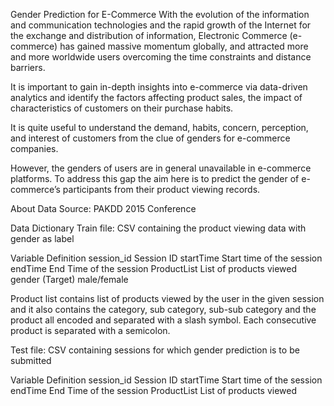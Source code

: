 Gender Prediction for E-Commerce
With the evolution of the information and communication technologies and the rapid growth of the Internet for the exchange and distribution of information, 
Electronic Commerce (e-commerce) has gained massive momentum globally, and attracted more and more worldwide users overcoming the time constraints and distance barriers.

It is important to gain in-depth insights into e-commerce via data-driven analytics and identify the factors affecting product sales, the impact of characteristics of 
customers on their purchase habits.

It is quite useful to understand the demand, habits, concern, perception, and interest of customers from the clue of genders for e-commerce companies. 

However, the genders of users are in general unavailable in e-commerce platforms. To address this gap the aim here is to predict the gender of e-commerce’s participants 
from their product viewing records.



About Data Source:
PAKDD 2015 Conference



Data Dictionary 
Train file: CSV containing the product viewing data with gender as label

Variable	Definition
session_id	Session ID
startTime	Start time of the session
endTime	End Time of the session
ProductList	List of products viewed
gender	(Target) male/female


Product list contains list of products viewed by the user in the given session and it also contains the category, sub category, sub-sub category and 
the product all encoded and separated with a slash symbol. Each consecutive product is separated with a semicolon.



Test file: CSV containing sessions for which gender prediction is to be submitted

Variable	Definition
session_id	Session ID
startTime	Start time of the session
endTime	End Time of the session
ProductList	List of products viewed
